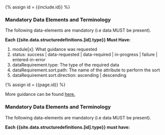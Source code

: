 {% assign id = {{include.id}} %}
<!--Begin Generated Intro Tag (DO NOT REMOVE)-->
### Mandatory Data Elements and Terminology
The following data-elements are mandatory (i.e data MUST be present).

**Each {{site.data.structuredefinitions.[id].type}} Must Have:**
1. module[x]: What guidance was requested
2. status: success \| data-requested \| data-required \| in-progress \| failure \| entered-in-error
3. dataRequirement.type: The type of the required data
4. dataRequirement.sort.path: The name of the attribute to perform the sort
5. dataRequirement.sort.direction: ascending \| descending

<!--End Generated Intro (DO NOT REMOVE)-->


{% assign id = {{page.id}} %}

More guidance can be found [here.](gaps-in-care-reporting.html#detailed-care-gap-guidance-response)

### Mandatory Data Elements and Terminology

The following data-elements are mandatory (i.e data MUST be present).

**Each {{site.data.structuredefinitions.[id].type}} must have:**

